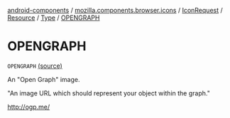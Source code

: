 [android-components](../../../../index.md) / [mozilla.components.browser.icons](../../../index.md) / [IconRequest](../../index.md) / [Resource](../index.md) / [Type](index.md) / [OPENGRAPH](./-o-p-e-n-g-r-a-p-h.md)

# OPENGRAPH

`OPENGRAPH` [(source)](https://github.com/mozilla-mobile/android-components/blob/master/components/browser/icons/src/main/java/mozilla/components/browser/icons/IconRequest.kt#L100)

An "Open Graph" image.

"An image URL which should represent your object within the graph."

http://ogp.me/

